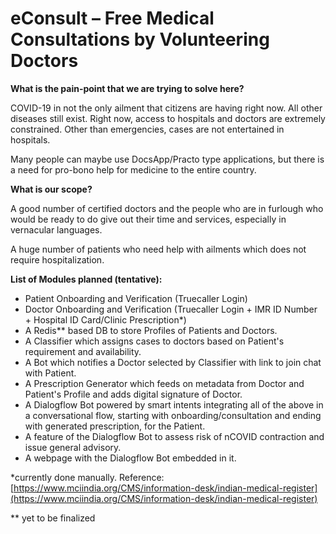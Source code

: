 # **eConsult –** Free Medical Consultations by Volunteering Doctors

**What is the pain-point that we are trying to solve here?**

COVID-19 in not the only ailment that citizens are having right now. All other diseases still exist. Right now, access to hospitals and doctors are extremely constrained. Other than emergencies, cases are not entertained in hospitals.

Many people can maybe use DocsApp/Practo type applications, but there is a need for pro-bono help for medicine to the entire country.

**What is our scope?**

A good number of certified doctors and the people who are in furlough who would be ready to do give out their time and services, especially in vernacular languages.

A huge number of patients who need help with ailments which does not require hospitalization.

**List of Modules planned (tentative):**

- Patient Onboarding and Verification (Truecaller Login)
- Doctor Onboarding and Verification (Truecaller Login + IMR ID Number + Hospital ID Card/Clinic Prescription\*)
- A Redis\*\* based DB to store Profiles of Patients and Doctors.
- A Classifier which assigns cases to doctors based on Patient&#39;s requirement and availability.
- A Bot which notifies a Doctor selected by Classifier with link to join chat with Patient.
- A Prescription Generator which feeds on metadata from Doctor and Patient&#39;s Profile and adds digital signature of Doctor.
- A Dialogflow Bot powered by smart intents integrating all of the above in a conversational flow, starting with onboarding/consultation and ending with generated prescription, for the Patient.
- A feature of the Dialogflow Bot to assess risk of nCOVID contraction and issue general advisory.
- A webpage with the Dialogflow Bot embedded in it.

\*currently done manually. Reference: [https://www.mciindia.org/CMS/information-desk/indian-medical-register](https://www.mciindia.org/CMS/information-desk/indian-medical-register)

\*\* yet to be finalized
